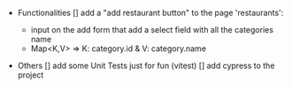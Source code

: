 - Functionalities
[] add a "add restaurant button" to the page 'restaurants':
  - input on the add form that add a select field with all the categories name
  - Map<K,V> => K: category.id & V: category.name

- Others
[] add some Unit Tests just for fun (vitest)
[] add cypress to the project


